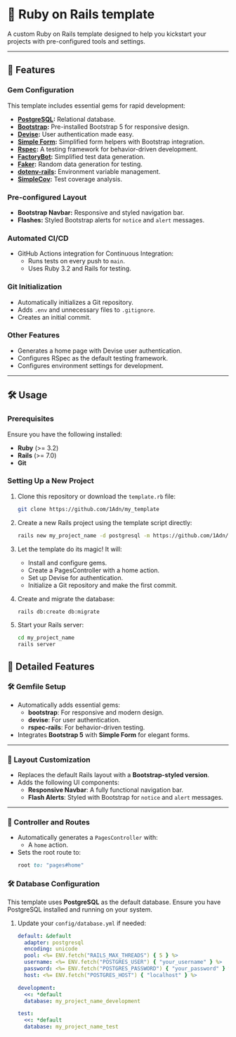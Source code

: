 # 🚀 Ruby on Rails template

A custom Ruby on Rails template designed to help you kickstart your projects with pre-configured tools and settings.

---

## 🧩 Features

### **Gem Configuration**

This template includes essential gems for rapid development:

- **[PostgreSQL](https://www.postgresql.org/docs/):** Relational database.
- **[Bootstrap](https://getbootstrap.com/):** Pre-installed Bootstrap 5 for responsive design.
- **[Devise](https://github.com/heartcombo/devise):** User authentication made easy.
- **[Simple Form](https://github.com/heartcombo/simple_form):** Simplified form helpers with Bootstrap integration.
- **[Rspec](https://rspec.info/):** A testing framework for behavior-driven development.
- **[FactoryBot](https://github.com/thoughtbot/factory_bot):** Simplified test data generation.
- **[Faker](https://github.com/faker-ruby/faker):** Random data generation for testing.
- **[dotenv-rails](https://github.com/bkeepers/dotenv):** Environment variable management.
- **[SimpleCov](https://github.com/simplecov-ruby/simplecov):** Test coverage analysis.

### **Pre-configured Layout**

- **Bootstrap Navbar:** Responsive and styled navigation bar.
- **Flashes:** Styled Bootstrap alerts for `notice` and `alert` messages.

### **Automated CI/CD**

- GitHub Actions integration for Continuous Integration:
  - Runs tests on every push to `main`.
  - Uses Ruby 3.2 and Rails for testing.

### **Git Initialization**

- Automatically initializes a Git repository.
- Adds `.env` and unnecessary files to `.gitignore`.
- Creates an initial commit.

### **Other Features**

- Generates a home page with Devise user authentication.
- Configures RSpec as the default testing framework.
- Configures environment settings for development.

---

## 🛠️ Usage

### Prerequisites

Ensure you have the following installed:

- **Ruby** (>= 3.2)
- **Rails** (>= 7.0)
- **Git**

### Setting Up a New Project

1. Clone this repository or download the `template.rb` file:

   ```bash
   git clone https://github.com/1Adn/my_template
   ```

2. Create a new Rails project using the template script directly:

   ```bash
   rails new my_project_name -d postgresql -m https://github.com/1Adn/my_template/blob/main/boilerplate.rb
   ```

3. Let the template do its magic! It will:

   - Install and configure gems.
   - Create a PagesController with a home action.
   - Set up Devise for authentication.
   - Initialize a Git repository and make the first commit.

4. Create and migrate the database:

   ```bash
   rails db:create db:migrate
   ```

5. Start your Rails server:
   ```bash
   cd my_project_name
   rails server
   ```

## 📖 Detailed Features

### 🛠️ Gemfile Setup

- Automatically adds essential gems:
  - **bootstrap**: For responsive and modern design.
  - **devise**: For user authentication.
  - **rspec-rails**: For behavior-driven testing.
- Integrates **Bootstrap 5** with **Simple Form** for elegant forms.

---

### 🎨 Layout Customization

- Replaces the default Rails layout with a **Bootstrap-styled version**.
- Adds the following UI components:
  - **Responsive Navbar**: A fully functional navigation bar.
  - **Flash Alerts**: Styled with Bootstrap for `notice` and `alert` messages.

---

### 📂 Controller and Routes

- Automatically generates a `PagesController` with:
  - A `home` action.
- Sets the root route to:
  ```ruby
  root to: "pages#home"
  ```

### 🛠 Database Configuration

This template uses **PostgreSQL** as the default database. Ensure you have PostgreSQL installed and running on your system.

1. Update your `config/database.yml` if needed:

   ```yaml
   default: &default
     adapter: postgresql
     encoding: unicode
     pool: <%= ENV.fetch("RAILS_MAX_THREADS") { 5 } %>
     username: <%= ENV.fetch("POSTGRES_USER") { "your_username" } %>
     password: <%= ENV.fetch("POSTGRES_PASSWORD") { "your_password" } %>
     host: <%= ENV.fetch("POSTGRES_HOST") { "localhost" } %>

   development:
     <<: *default
     database: my_project_name_development

   test:
     <<: *default
     database: my_project_name_test
   ```
